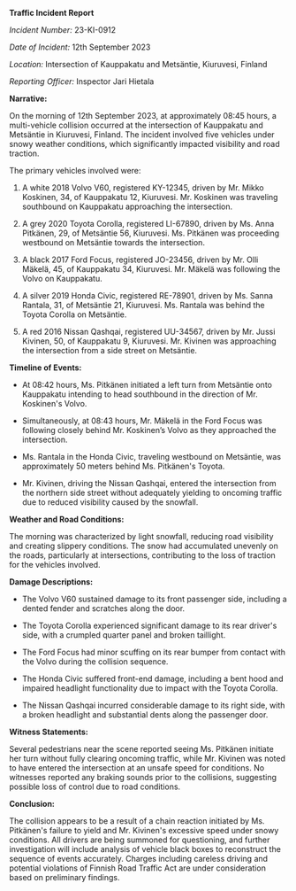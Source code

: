 **Traffic Incident Report**

*Incident Number:* 23-KI-0912

*Date of Incident:* 12th September 2023

*Location:* Intersection of Kauppakatu and Metsäntie, Kiuruvesi, Finland

*Reporting Officer:* Inspector Jari Hietala

**Narrative:**

On the morning of 12th September 2023, at approximately 08:45 hours, a multi-vehicle collision occurred at the intersection of Kauppakatu and Metsäntie in Kiuruvesi, Finland. The incident involved five vehicles under snowy weather conditions, which significantly impacted visibility and road traction.

The primary vehicles involved were:

1. A white 2018 Volvo V60, registered KY-12345, driven by Mr. Mikko Koskinen, 34, of Kauppakatu 12, Kiuruvesi. Mr. Koskinen was traveling southbound on Kauppakatu approaching the intersection.

2. A grey 2020 Toyota Corolla, registered LI-67890, driven by Ms. Anna Pitkänen, 29, of Metsäntie 56, Kiuruvesi. Ms. Pitkänen was proceeding westbound on Metsäntie towards the intersection.

3. A black 2017 Ford Focus, registered JO-23456, driven by Mr. Olli Mäkelä, 45, of Kauppakatu 34, Kiuruvesi. Mr. Mäkelä was following the Volvo on Kauppakatu.

4. A silver 2019 Honda Civic, registered RE-78901, driven by Ms. Sanna Rantala, 31, of Metsäntie 21, Kiuruvesi. Ms. Rantala was behind the Toyota Corolla on Metsäntie.

5. A red 2016 Nissan Qashqai, registered UU-34567, driven by Mr. Jussi Kivinen, 50, of Kauppakatu 9, Kiuruvesi. Mr. Kivinen was approaching the intersection from a side street on Metsäntie.

**Timeline of Events:**

- At 08:42 hours, Ms. Pitkänen initiated a left turn from Metsäntie onto Kauppakatu intending to head southbound in the direction of Mr. Koskinen's Volvo.

- Simultaneously, at 08:43 hours, Mr. Mäkelä in the Ford Focus was following closely behind Mr. Koskinen’s Volvo as they approached the intersection.

- Ms. Rantala in the Honda Civic, traveling westbound on Metsäntie, was approximately 50 meters behind Ms. Pitkänen's Toyota.

- Mr. Kivinen, driving the Nissan Qashqai, entered the intersection from the northern side street without adequately yielding to oncoming traffic due to reduced visibility caused by the snowfall.

**Weather and Road Conditions:**

The morning was characterized by light snowfall, reducing road visibility and creating slippery conditions. The snow had accumulated unevenly on the roads, particularly at intersections, contributing to the loss of traction for the vehicles involved.

**Damage Descriptions:**

- The Volvo V60 sustained damage to its front passenger side, including a dented fender and scratches along the door.

- The Toyota Corolla experienced significant damage to its rear driver's side, with a crumpled quarter panel and broken taillight.

- The Ford Focus had minor scuffing on its rear bumper from contact with the Volvo during the collision sequence.

- The Honda Civic suffered front-end damage, including a bent hood and impaired headlight functionality due to impact with the Toyota Corolla.

- The Nissan Qashqai incurred considerable damage to its right side, with a broken headlight and substantial dents along the passenger door.

**Witness Statements:**

Several pedestrians near the scene reported seeing Ms. Pitkänen initiate her turn without fully clearing oncoming traffic, while Mr. Kivinen was noted to have entered the intersection at an unsafe speed for conditions. No witnesses reported any braking sounds prior to the collisions, suggesting possible loss of control due to road conditions.

**Conclusion:**

The collision appears to be a result of a chain reaction initiated by Ms. Pitkänen's failure to yield and Mr. Kivinen's excessive speed under snowy conditions. All drivers are being summoned for questioning, and further investigation will include analysis of vehicle black boxes to reconstruct the sequence of events accurately. Charges including careless driving and potential violations of Finnish Road Traffic Act are under consideration based on preliminary findings.